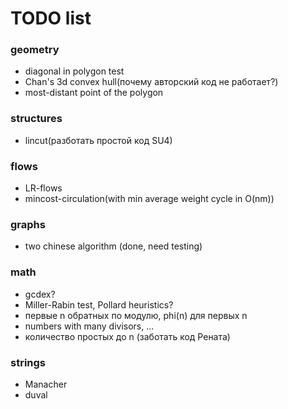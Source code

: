 # TODO list

### geometry
- diagonal in polygon test
- Chan's 3d convex hull(почему авторский код не работает?)
- most-distant point of the polygon

### structures
- lincut(разботать простой код SU4)

### flows
- LR-flows
- mincost-circulation(with min average weight cycle in O(nm))

### graphs
- two chinese algorithm (done, need testing)

### math
- gcdex?
- Miller-Rabin test, Pollard heuristics?
- первые n обратных по модулю, phi(n) для первых n
- numbers with many divisors, ...
- количество простых до n (заботать код Рената)

### strings
- Manacher
- duval
